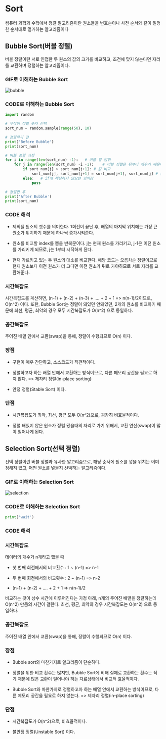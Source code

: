 # Sort
컴퓨터 과학과 수학에서 정렬 알고리즘이란 원소들을 번호순이나 사전 순서와 같이 일정한 순서대로 열거하는 알고리즘이다
## Bubble Sort(버블 정렬)
버블 정렬이란 서로 인접한 두 원소의 값의 크기를 비교하고, 조건에 맞지 않는다면 자리를 교환하며 정렬하는 알고리즘이다.
### GIF로 이해하는 Bubble Sort
![bubble](https://user-images.githubusercontent.com/112944851/232243712-2bd099c0-f642-40e9-b1b4-2ca8db1b2775.gif)
### CODE로 이해하는 Bubble Sort
```python
import random

# 무작위 정렬 숫자 선택
sort_num = random.sample(range(50), 10)

# 정렬하기 전
print('Before Bubble')
print(sort_num)

# 버블 정렬 과정
for i in range(len(sort_num) -1):   # 버블 할 범위
    for j in range(len(sort_num) -i -1):    # 버블 정렬은 뒤부터 채우기 때문에 한칸씩 앞으로 당김
        if sort_num[j] > sort_num[j+1]: # 값 비교
            sort_num[j], sort_num[j+1] = sort_num[j+1], sort_num[j] # 순서를 바꿈
        else:   # if에 해당하지 않으면 넘어감
            pass

# 정렬한 후
print('After Bubble')
print(sort_num)
```
### CODE 해석
* 제외될 원소의 갯수를 의미한다. 1회전이 끝난 후, 배열의 마지막 위치에는 가장 큰 원소가 위치하기 때문에 하나씩 증가시켜준다.

* 원소를 비교할 index를 뽑을 반복문이다. j는 현재 원소를 가리키고, j-1은 이전 원소를 가리키게 되므로, j는 1부터 시작하게 된다.

* 현재 가르키고 있는 두 원소의 대소를 비교한다. 해당 코드는 오름차순 정렬이므로 현재 원소보다 이전 원소가 더 크다면 이전 원소가 뒤로 가야하므로 서로 자리를 교환해준다.
### 시간복잡도
시간복잡도를 계산하면, (n-1) + (n-2) + (n-3) + .... + 2 + 1 => n(n-1)/2이므로, O(n^2) 이다. 또한, Bubble Sort는 정렬이 돼있던 안돼있던, 2개의 원소를 비교하기 때문에 최선, 평균, 최악의 경우 모두 시간복잡도가 O(n^2) 으로 동일하다.
### 공간복잡도
주어진 배열 안에서 교환(swap)을 통해, 정렬이 수행되므로 O(n) 이다.
### 장점
* 구현이 매우 간단하고, 소스코드가 직관적이다.

* 정렬하고자 하는 배열 안에서 교환하는 방식이므로, 다른 메모리 공간을 필요로 하지 않다. => 제자리 정렬(in-place sorting)

* 안정 정렬(Stable Sort) 이다.
### 단점
* 시간복잡도가 최악, 최선, 평균 모두 O(n^2)으로, 굉장히 비효율적이다.
 
* 정렬 돼있지 않은 원소가 정렬 됐을때의 자리로 가기 위해서, 교환 연산(swap)이 많이 일어나게 된다.

## Selection Sort(선택 정렬)
선택 정렬이란 버블 정렬과 유사한 알고리즘으로, 해당 순서에 원소를 넣을 위치는 이미 정해져 있고, 어떤 원소를 넣을지 선택하는 알고리즘이다.
### GIF로 이해하는 Selection Sort
![selection](https://user-images.githubusercontent.com/112944851/232245480-5037eff2-87f4-40d5-9348-5086820da7d5.gif)
### CODE로 이해하는 Selection Sort
```python
print('wait')
```
### CODE 해석
### 시간복잡도
데이터의 개수가 n개라고 했을 때

* 첫 번째 회전에서의 비교횟수 : 1 ~ (n-1) => n-1

* 두 번째 회전에서의 비교횟수 : 2 ~ (n-1) => n-2

* (n-1) + (n-2) + .... + 2 + 1 => n(n-1)/2

비교하는 것이 상수 시간에 이루어진다는 가정 아래, n개의 주어진 배열을 정렬하는데 O(n^2) 만큼의 시간이 걸린다. 최선, 평균, 최악의 경우 시간복잡도는 O(n^2) 으로 동일하다.
### 공간복잡도
주어진 배열 안에서 교환(swap)을 통해, 정렬이 수행되므로 O(n) 이다.
### 장점
* Bubble sort와 마찬가지로 알고리즘이 단순하다.

* 정렬을 위한 비교 횟수는 많지만, Bubble Sort에 비해 실제로 교환하는 횟수는 적기 때문에 많은 교환이 일어나야 하는 자료상태에서 비교적 효율적이다.

* Bubble Sort와 마찬가지로 정렬하고자 하는 배열 안에서 교환하는 방식이므로, 다른 메모리 공간을 필요로 하지 않는다. => 제자리 정렬(in-place sorting)
### 단점
* 시간복잡도가 O(n^2)으로, 비효율적이다.

* 불안정 정렬(Unstable Sort) 이다.
